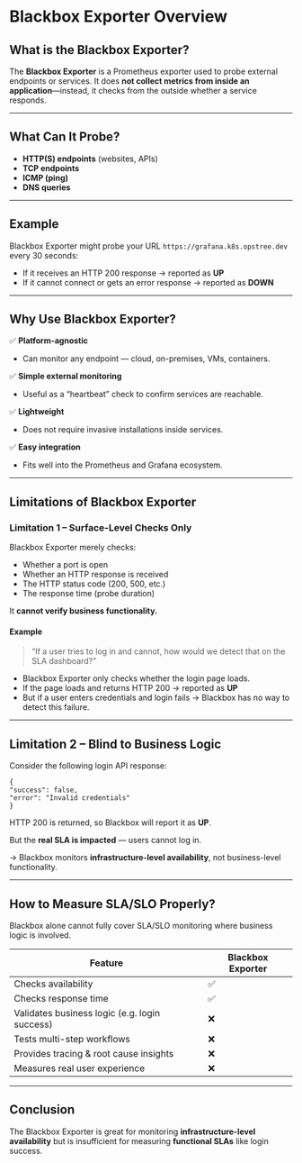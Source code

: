 # Blackbox Exporter Overview

## What is the Blackbox Exporter?

The **Blackbox Exporter** is a Prometheus exporter used to probe external endpoints or services. It does **not collect metrics from inside an application**—instead, it checks from the outside whether a service responds.

---

## What Can It Probe?

- **HTTP(S) endpoints** (websites, APIs)
- **TCP endpoints**
- **ICMP (ping)**
- **DNS queries**

---

## Example

Blackbox Exporter might probe your URL `https://grafana.k8s.opstree.dev` every 30 seconds:

- If it receives an HTTP 200 response → reported as **UP**
- If it cannot connect or gets an error response → reported as **DOWN**

---

## Why Use Blackbox Exporter?

✅ **Platform-agnostic**

- Can monitor any endpoint — cloud, on-premises, VMs, containers.

✅ **Simple external monitoring**

- Useful as a “heartbeat” check to confirm services are reachable.

✅ **Lightweight**

- Does not require invasive installations inside services.

✅ **Easy integration**

- Fits well into the Prometheus and Grafana ecosystem.

---

## Limitations of Blackbox Exporter

### Limitation 1 – Surface-Level Checks Only

Blackbox Exporter merely checks:

- Whether a port is open
- Whether an HTTP response is received
- The HTTP status code (200, 500, etc.)
- The response time (probe duration)

It **cannot verify business functionality.**

#### Example

> “If a user tries to log in and cannot, how would we detect that on the SLA dashboard?”

- Blackbox Exporter only checks whether the login page loads.
- If the page loads and returns HTTP 200 → reported as **UP**
- But if a user enters credentials and login fails → Blackbox has no way to detect this failure.

---

## Limitation 2 – Blind to Business Logic

Consider the following login API response:

```
{
"success": false,
"error": "Invalid credentials"
}
```

HTTP 200 is returned, so Blackbox will report it as **UP**.  

But the **real SLA is impacted** — users cannot log in.  

→ Blackbox monitors **infrastructure-level availability**, not business-level functionality.

---

## How to Measure SLA/SLO Properly?

Blackbox alone cannot fully cover SLA/SLO monitoring where business logic is involved.

| Feature                                       | Blackbox Exporter |
| --------------------------------------------- | ----------------- |
| Checks availability                           | ✅                |
| Checks response time                          | ✅                |
| Validates business logic (e.g. login success) | ❌                |
| Tests multi-step workflows                    | ❌                |
| Provides tracing & root cause insights        | ❌                |
| Measures real user experience                 | ❌                |

---

## Conclusion

The Blackbox Exporter is great for monitoring **infrastructure-level availability** but is insufficient for measuring **functional SLAs** like login success.


